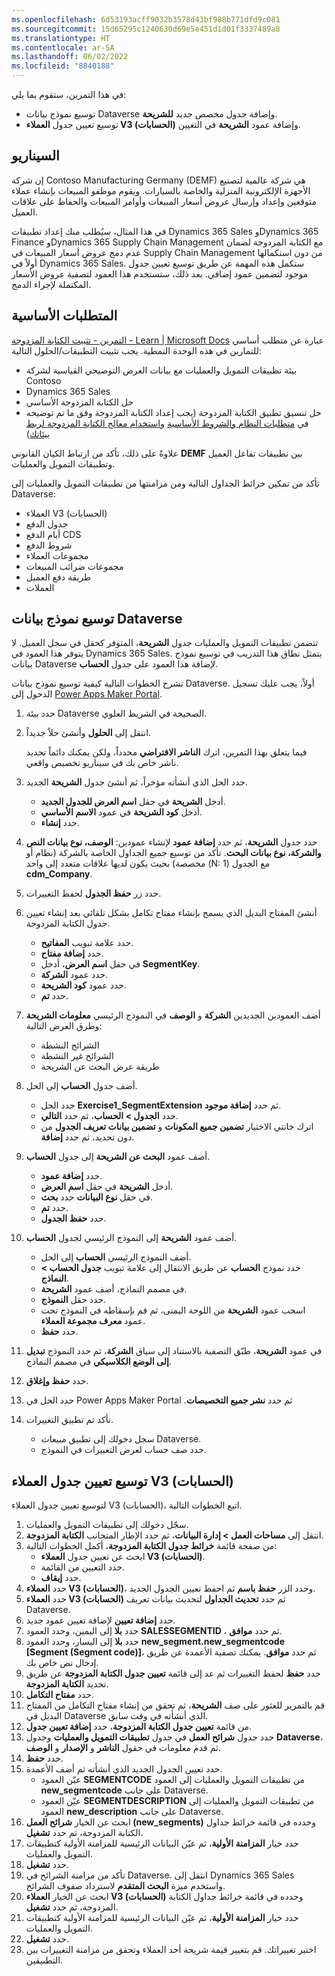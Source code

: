 ```yaml
---
ms.openlocfilehash: 6d53193acff9032b3578d43bf988b771dfd9c081
ms.sourcegitcommit: 15d65295c1240630d69e5e451d1d01f3337489a8
ms.translationtype: HT
ms.contentlocale: ar-SA
ms.lasthandoff: 06/02/2022
ms.locfileid: "8840188"
---
```

في هذا التمرين، ستقوم بما يلي:

- توسيع نموذج بيانات Dataverse وإضافة جدول مخصص جديد **للشريحة**.
- توسيع تعيين جدول **العملاء V3 (الحسابات)** وإضافة عمود **الشريحة** في التعيين.


## <a name="scenario"></a>السيناريو
إن شركة Contoso Manufacturing Germany ‏(DEMF) هي شركة عالمية لتصنيع الأجهزة الإلكترونية المنزلية والخاصة بالسيارات. ويقوم موظفو المبيعات بإنشاء عملاء متوقعين وإعداد وإرسال عروض أسعار المبيعات وأوامر المبيعات والحفاظ على علاقات العميل. 

في هذا المثال، سيُطلب منك إعداد تطبيقات Dynamics 365 Sales وDynamics 365 Finance وDynamics 365 Supply Chain Management مع الكتابة المزدوجة لضمان عدم دمج عروض أسعار المبيعات في Supply Chain Management من دون استكمالها أولاً في Dynamics 365 Sales. ستكمل هذه المهمة عن طريق توسيع تعيين جدول موجود لتضمين عمود إضافي. بعد ذلك، ستستخدم هذا العمود لتصفية عروض الأسعار المكتملة لإجراء الدمج.

## <a name="prerequisites"></a>المتطلبات الأساسية 
[التمرين - تثبيت الكتابة المزدوجة - Learn‏ | Microsoft Docs](/learn/modules/key-concepts-integrate-finance-operations-power-platform/exercise-install-dual-write/?azure-portal=true) عبارة عن متطلب أساسي للتمارين في هذه الوحدة النمطية. يجب تثبيت التطبيقات/الحلول التالية: 
- بيئة تطبيقات التمويل والعمليات مع بيانات العرض التوضيحي القياسية لشركة Contoso 
- Dynamics 365 Sales 
- حل الكتابة المزدوجة الأساسي 
- حل تنسيق تطبيق الكتابة المزدوجة (يجب إعداد الكتابة المزدوجة وفق ما تم توضيحه في [متطلبات النظام والشروط الأساسية](/dynamics365/fin-ops-core/dev-itpro/data-entities/dual-write/requirements-and-prerequisites/?azure-portal=true) و[استخدام معالج الكتابة المزدوجة لربط بيئاتك‬‏‫](/dynamics365/fin-ops-core/dev-itpro/data-entities/dual-write/link-your-environment/azure-portal=true))

علاوةً على ذلك، تأكد من ارتباط الكيان القانوني **DEMF** بين تطبيقات تفاعل العميل وتطبيقات التمويل والعمليات. 

تأكد من تمكين خرائط الجداول التالية ومن مزامنتها من تطبيقات التمويل والعمليات إلى Dataverse: 
- العملاء V3 (الحسابات)‬ 
- جدول الدفع 
- أيام الدفع CDS 
- شروط الدفع 
- مجموعات العملاء 
- مجموعات ضرائب المبيعات 
- طريقة دفع العميل 
- العملات 


## <a name="extend-the-dataverse-data-model"></a>توسيع نموذج بيانات Dataverse

تتضمن تطبيقات التمويل والعمليات جدول **الشريحة**، المتوفر كحقل في سجل العميل. لا يتوفر هذا العمود في Dynamics 365 Sales. يتمثل نطاق هذا التدريب في توسيع نموذج بيانات Dataverse لإضافة هذا العمود على جدول **الحساب**.

تشرح الخطوات التالية كيفية توسيع نموذج بيانات Dataverse. أولاً، يجب عليك تسجيل الدخول إلى [Power Apps Maker Portal](https://make.preview.powerapps.com/?azure-portal=true). 
1. حدد بيئة Dataverse الصحيحة في الشريط العلوي.
2. انتقل إلى **الحلول** وأنشئ حلاً جديداً. 

    فيما يتعلق بهذا التمرين، اترك **الناشر الافتراضي** محدداً، ولكن يمكنك دائماً تحديد ناشر خاص بك في سيناريو تخصيص واقعي.

3. حدد الحل الذي أنشأته مؤخراً، ثم أنشئ جدول **الشريحة** الجديد. 
    - أدخل **الشريحة** في حقل **اسم العرض للجدول الجديد**.
    - أدخل **كود الشريحة** في عمود **الاسم الأساسي**.
    - حدد **إنشاء**.
4. حدد جدول **الشريحة**، ثم حدد **إضافة عمود** لإنشاء عمودين: **الوصف، نوع بيانات النص والشركة، نوع بيانات البحث**. تأكد من توسيع جميع الجداول الخاصة بالشركة (نظام أو مخصصة) بحيث يكون لديها علاقات متعدد إلى واحد (N: 1) مع الجدول **cdm_Company**.
5. حدد زر **حفظ الجدول** لحفظ التغييرات.
6. أنشئ المفتاح البديل الذي يسمح بإنشاء مفتاح تكامل بشكل تلقائي بعد إنشاء تعيين جدول الكتابة المزدوجة.
    - حدد علامة تبويب **المفاتيح**.
    - حدد **إضافة مفتاح**.
    - في حقل **اسم العرض**، أدخل **SegmentKey**.
    - حدد عمود **الشركة**.
    - حدد عمود **كود الشريحة**.
    - حدد **تم**.
7. أضف العمودين الجديدين **الشركة** و **الوصف** في النموذج الرئيسي **معلومات الشريحة** وطرق العرض التالية:
    - الشرائح النشطة
    - الشرائح غير النشطة
    - طريقة عرض البحث عن الشريحة
8. أضف جدول **الحساب** إلى الحل.
    - حدد الحل **Exercise1_SegmentExtension** ثم حدد **إضافة موجود**. 
    - حدد **الجدول > الحساب**، ثم حدد **التالي**.
    - اترك خانتي الاختيار **تضمين جميع المكونات** و **تضمين بيانات تعريف الجدول‬** من دون تحديد، ثم حدد **إضافة**.
9. أضف عمود **البحث عن الشريحة‬** إلى جدول **الحساب**.
    - حدد **إضافة عمود**.
    - أدخل **الشريحة** في حقل **اسم العرض**.
    - حدد **بحث‏‎** في حقل **نوع البيانات**.
    - حدد **تم**.
    - حدد **حفظ الجدول**.
10. أضف عمود **الشريحة‬** إلى النموذج الرئيسي لجدول **الحساب**.
    - أضف النموذج الرئيسي **الحساب** إلى الحل.
    - حدد نموذج **الحساب** عن طريق الانتقال إلى علامة تبويب **جدول الحساب > النماذج**.
    - في مصمم النماذج، أضف عمود **الشريحة**.
    - حدد حقل **النموذج**.
    - اسحب عمود **الشريحة** من اللوحة اليمنى، ثم قم بإسقاطه في النموذج تحت عمود **معرف مجموعة العملاء**.
    - حدد **حفظ**.
11. في عمود **الشريحة**، طبّق التصفية بالاستناد إلى سياق **الشركة**، ثم حدد النموذج **تبديل إلى الوضع الكلاسيكي** في مصمم النماذج.
12. حدد **حفظ وإغلاق**.
13. حدد الحل في Power Apps Maker Portal ثم حدد **نشر جميع التخصيصات‬‏‫**.
14. تأكد تم تطبيق التغييرات.
    - سجل دخولك إلى تطبيق مبيعات Dataverse.
    - حدد صف حساب لعرض التغييرات في النموذج.

## <a name="extend-the-customers-v3-accounts-table-map"></a>توسيع تعيين جدول العملاء V3 (الحسابات)

لتوسيع تعيين جدول العملاء V3 (الحسابات)، اتبع الخطوات التالية.

1. سجّل دخولك إلى تطبيقات التمويل والعمليات.
2. انتقل إلى **مساحات العمل > إدارة البيانات**، ثم حدد الإطار المتجانب **الكتابة المزدوجة**.
3. من صفحة قائمة **خرائط جدول الكتابة المزدوجة**، أكمل الخطوات التالية:
    - ابحث عن تعيين جدول **العملاء V3 (الحسابات)**.
    - حدد التعيين من القائمة.
    - حدد **إيقاف**.
4. حدد **العملاء V3 (الحسابات)**، وحدد الزر **حفظ باسم** ثم احفظ تعيين الجدول الجديد.
5. حدد **العملاء V3 (الحسابات)** ثم حدد **تحديث الجداول** لتحديث بيانات تعريف Dataverse.
6. حدد **إضافة تعيين** لإضافة تعيين عمود جديد.
7.  حدد **بلا** إلى اليمين، وحدد العمود **SALESSEGMENTID** ، ثم حدد **موافق**.
8. حدد **بلا** إلى اليسار، وحدد العمود **new_segment.new_segmentcode [Segment (Segment code)]**، ثم حدد **موافق**. يمكنك تصفية الأعمدة عن طريق إدخال نص خاص بك.
9. حدد **حفظ** لحفظ التغييرات ثم عد إلى قائمة **تعيين جدول الكتابة المزدوجة** عن طريق تحديد **الكتابة المزدوجة**.
10. حدد **مفتاح التكامل‎**.
11. قم بالتمرير للعثور على صف **الشريحة**، ثم تحقق من إنشاء مفتاح التكامل من المفتاح البديل في Dataverse الذي أنشأته في وقت سابق.
12. من قائمة **تعيين جدول الكتابة المزدوجة**، حدد **إضافة تعيين جدول**.
13. حدد جدول **شرائح العمل‬** في جدول **تطبيقات التمويل والعمليات** وجدول **Dataverse**، ثم قدم معلومات في حقول **الناشر** و **الإصدار** و **الوصف**.
14. حدد **حفظ**.
15. حدد تعيين الجدول الجديد الذي أنشأته ثم أضف الأعمدة.
    - عيّن العمود **SEGMENTCODE** من تطبيقات التمويل والعمليات إلى العمود **new_segmentcode** على جانب Dataverse.
    - عيّن العمود **SEGMENTDESCRIPTION** من تطبيقات التمويل والعمليات إلى العمود **new_description** على جانب Dataverse.
16. ابحث عن الخيار **شرائح العمل (new_segments)** وحدده في قائمة خرائط جداول الكتابة المزدوجة، ثم حدد **تشغيل**.
17. حدد خيار **المزامنة الأولية**، ثم عيّن البيانات الرئيسية للمزامنة الأولية كتطبيقات التمويل والعمليات.
18. حدد **تشغيل**.
19. تأكد من مزامنة الشرائح في Dataverse. انتقل إلى Dynamics 365 Sales واستخدم ميزة **البحث المتقدم** لاسترداد صفوف الشرائح.
20. ابحث عن الخيار **العملاء V3 (الحسابات)‬** وحدده في قائمة خرائط جداول الكتابة المزدوجة، ثم حدد **تشغيل**.
21. حدد خيار **المزامنة الأولية**، ثم عيّن البيانات الرئيسية للمزامنة الأولية كتطبيقات التمويل والعمليات.
22. حدد **تشغيل**.
23. اختبر تغييراتك. قم بتغيير قيمة شريحة أحد العملاء وتحقق من مزامنة التغييرات بين التطبيقين.
